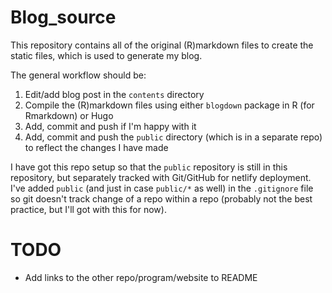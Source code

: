 # Blog_source

This repository contains all of the original (R)markdown files to create the static files, which is used to generate my blog.

The general workflow should be:
1. Edit/add blog post in the `contents` directory
2. Compile the (R)markdown files using either `blogdown` package in R (for Rmarkdown) or Hugo
3. Add, commit and push if I'm happy with it
4. Add, commit and push the `public` directory (which is in a separate repo) to reflect the changes I have made

I have got this repo setup so that the `public` repository is still in this repository, but separately tracked with Git/GitHub for netlify deployment.
I've added `public` (and just in case `public/*` as well) in the `.gitignore` file so git doesn't track change of a repo within a repo (probably not the best practice, but I'll got with this for now).

# TODO
* Add links to the other repo/program/website to README

